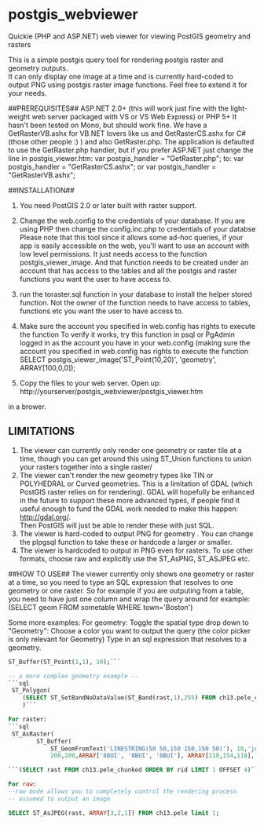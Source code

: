 postgis_webviewer
=================

Quickie (PHP and ASP.NET) web viewer for viewing PostGIS geometry and rasters

This is a simple postgis query tool for rendering postgis raster and geometry outputs.  
It can only display one image at a time and is currently hard-coded to output PNG 
using postgis raster image functions.
Feel free to extend it for your needs.

##PREREQUISITES##
ASP.NET 2.0+ (this will work just fine with the light-weight web server 
packaged with VS or VS Web Express) or PHP 5+
It hasn't been tested on Mono, but should work fine.
We have a GetRasterVB.ashx for VB.NET lovers like us
and GetRasterCS.ashx for C# (those other people :) ) and also GetRaster.php.
The application is defaulted to use the GetRaster.php handler, 
but if you prefer ASP.NET just change the line in postgis_viewer.htm:
var postgis_handler = "GetRaster.php";
to:
var postgis_handler = "GetRasterCS.ashx";
or
var postgis_handler = "GetRasterVB.ashx";

##INSTALLATION## 
1) You need PostGIS 2.0 or later built with raster support.
2) Change the web.config to the credentials of your database. If you are using PHP then change the config.inc.php to 
credentials of your databse
Please note that this tool since it allows
some ad-hoc queries, if your app is easily accessible on the web, 
you'll want to use 
an account with low level permissions.  It just needs access to the function 
postgis_viewer_image.  And that function needs to be created under an account
that has access to the tables and all the postgis and raster functions you want the user to have access to.

3) run the toraster.sql function in your database to install the 
helper stored function.  Not the owner of the function needs to have access to tables, functions etc you want the user
to have access to.
4) Make sure the account you specified in web.config has rights 
to execute the function
To verify it works, try this function in psql or 
PgAdmin logged in as the account you have in your web.config
(making sure the account you specified in web.config has rights to execute the function
SELECT postgis_viewer_image('ST_Point(10,20)', 'geometry', ARRAY[100,0,0]);
4) Copy the files to your web server.
Open up:
http://yourserver/postgis_webviewer/postgis_viewer.htm

in a brower.

## LIMITATIONS ##
1. The viewer can currently only render one geometry or raster tile at a time,
though you can get around this using ST_Union
functions to union your rasters together into a single raster/
2. The viewer can't render the new geometry types like TIN or POLYHEDRAL
or Curved geometries.
This is a limitation of GDAL (which PostGIS raster relies on for rendering).
GDAL will hopefully be enhanced in the future to support these 
more advanced types, if people find it useful enough to 
fund the GDAL work needed to make this happen: http://gdal.org/.  
Then PostGIS will just be able to render these with just SQL.
3. The viewer is hard-coded to output PNG for geometry .
You can change the plpgsql function to take these 
or hardcode a larger or smaller.
4. The viewer is hardcoded to output in PNG even for rasters. 
To use other formats, choose raw and explicitly use the ST_AsPNG, ST_ASJPEG etc.

##HOW TO USE##
The viewer currently only shows one geometry or raster at a time, 
so you need to type an SQL expression that resolves to 
one geometry or one raster.  So for example if you are outputing from a table,
you need to have just one column and wrap the query around
for example: (SELECT geom FROM sometable WHERE town='Boston')

Some more examples:
For geometry:
Toggle the spatial type drop down to "Geometry":
Choose a color you want to output the query (the color picker is only relevant for Geometry)
Type in an sql expression that resolves to a geometry.

```sql 
ST_Buffer(ST_Point(1,1), 10);```

-- a more complex geometry example --
```sql
 ST_Polygon(
    (SELECT ST_SetBandNoDataValue(ST_Band(rast,1),255) FROM ch13.pele_chunked WHERE rid = 1)
    )```

For raster:
```sql
 ST_AsRaster(
		ST_Buffer(
			ST_GeomFromText('LINESTRING(50 50,150 150,150 50)'), 10,'join=bevel'), 
			200,200,ARRAY['8BUI', '8BUI', '8BUI'], ARRAY[118,154,118], ARRAY[0,0,0])```

```(SELECT rast FROM ch13.pele_chunked ORDER BY rid LIMIT 1 OFFSET 4)```

For raw:  
--raw mode allows you to completely control the rendering process
-- assumed to output an image

SELECT ST_AsJPEG(rast, ARRAY[3,2,1]) FROM ch13.pele limit 1;


